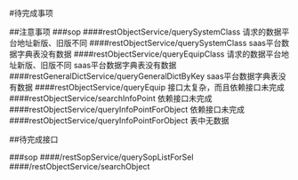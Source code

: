 #待完成事项

##注意事项
###sop
####restObjectService/querySystemClass
请求的数据平台地址新版、旧版不同
####restObjectService/querySystemClass
saas平台数据字典表没有数据
####restObjectService/queryEquipClass
请求的数据平台地址新版、旧版不同    saas平台数据字典表没有数据
####restGeneralDictService/queryGeneralDictByKey
saas平台数据字典表没有数据 
####restObjectService/queryEquip
接口太复杂，而且依赖接口未完成
####restObjectService/searchInfoPoint
依赖接口未完成
####restObjectService/queryInfoPointForObject
依赖接口未完成
####restObjectService/queryInfoPointForObject
表中无数据

##待完成接口

###sop
####/restSopService/querySopListForSel
####/restObjectService/searchObject
